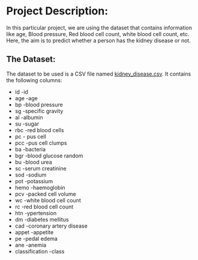 # Project Description:
   In this particular project, we are using the dataset that contains information like age, Blood pressure, Red blood cell count, white blood cell count, etc.
   Here, the aim is to predict whether a person has the kidney disease or not.
   
   
## The Dataset:
   The dataset to be used is a CSV file named [kidney_disease.csv](https://drive.google.com/file/d/1AJgyuvdpfo8sSQXHPmkV5zT624sdiMOt/view?usp=sharing). It contains the following columns:
   
   * id -id
   * age -age
   * bp -blood pressure 
   * sg -specific gravity
   * al -albumin
   * su -sugar
   * rbc -red blood cells
   * pc - pus cell
   * pcc -pus cell clumps
   * ba -bacteria
   * bgr -blood glucose random
   * bu -blood urea
   * sc -serum creatinine
   * sod -sodium
   * pot -potassium
   * hemo -haemoglobin
   * pcv -packed cell volume
   * wc -white blood cell count
   * rc -red blood cell count
   * htn -ypertension
   * dm -diabetes mellitus
   * cad -coronary artery disease
   * appet -appetite
   * pe -pedal edema
   * ane -anemia
   * classification -class
